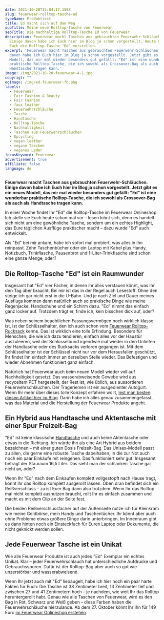 ```yaml
---
date: 2021-10-20T15:04:17.159Z
slug: feuerwear-rolltop-tasche-ed
typeName: Produkttest
title: Ed macht sich auf den Weg
subTitle: Meine neue Rolltop-Tasche von Feuerwear
seoTitle: Die nachhaltige Rolltop-Tasche Ed von Feuerwear
description: Feuerwear macht Taschen aus gebrauchten Feuerwehr-Schläuchen.
  Einige davon habe ich Euch hier im Blog ja schon vorgestellt. Heute möchte ich
  Euch die Rolltop-Tasche "Ed" vorstellen.
excerpt: 'Feuerwear macht Taschen aus gebrauchten Feuerwehr-Schläuchen. Einige
  davon habe ich Euch hier im Blog ja schon vorgestellt. Jetzt gibt es ein neues
  Modell, das mir mal wieder besonders gut gefällt: "Ed" ist eine wunderbar
  praktische Rolltop-Tasche, die ich sowohl als Crossover-Bag als auch als
  Handtasche tragen kann.'
image: /img/2021-10-20-feuerwear-4-1.jpg
copyrigt: ""
ogImage: /img/ed-feuerwear-fb.png
labels:
  - Feuerwear
  - Fair Fashion & Beauty
  - Fair Fashion
  - faux leather
  - Feuerwehrschläuche
  - Tasche
  - Handtasche
  - Rolltop-Tasche
  - Nachhaltigkeit
  - Taschen aus Feuerwehrschläuchen
  - Upcycling
  - vegan leather
  - vegane Taschen
  - veganes Leder
focusKeyword: Feuerwear
advertisement: true
affiliate: false
language: de
---
```

**Feuerwear macht Taschen aus gebrauchten Feuerwehr-Schläuchen. Einige davon habe ich Euch hier im Blog ja schon vorgestellt. Jetzt gibt es ein neues Modell, das mir mal wieder besonders gut gefällt: "Ed" ist eine wunderbar praktische Rolltop-Tasche, die ich sowohl als Crossover-Bag als auch als Handtasche tragen kann.**

In einer Woche findet Ihr "Ed" die Rolltop-Tasche im Feuerwear Onlineshop. Ich stelle sie Euch heute schon mal vor – lesen lohnt sich, denn es handelt sich nicht um eine gewöhnliche Tasche, sondern um ein echtes Highlight, das Eure täglichen Ausflüge praktischer macht – dazu wurde "Ed" auch entwickelt.

Als "Ed" bei mir ankam, habe ich sofort mal probiert, was alles in ihn reinpasst. Zehn Taschenbücher oder ein Laptop mit Kabel plus Handy, Notizbuch, Trinkflasche, Pausenbrot und 1-Liter-Trinkflasche sind schon eine ganze Menge, oder?

## Die Rolltop-Tasche "Ed" ist ein Raumwunder

Insgesamt hat "Ed" vier Fächer, in denen ihr alles verstauen könnt, was Ihr den Tag über braucht. Bei mir ist das in der Regel auch Lesestoff. Ohne den steige ich gar nicht erst in die U-Bahn. Und je nach Ziel und Dauer meines Ausflugs kommen dann natürlich auch so praktische Dinge wie meine Regenjacke, Handschuhe und ein Schirm dazu. "Ed" nimmt das einfach ganz locker auf. Trotzdem trägt er, finde ich, kein bisschen dick auf, oder?

<Gallery name="feuerwear-ed-1" />

Was neben seinem beachtlichen Fassungsvermögen noch wirklich klasse ist, ist der Schlüsselhalter, den ich auch schon vom [Feuerwear Rolltop-Rucksack](/2019/11/eddie-mein-neuer-rolltop-rucksack-von-feuerwear/) kenne. Das ist wirklich eine tolle Erfindung. Besonders für Menschen, die wie ich dazu tendieren, einfach alles vor der Haustür auszuleeren, weil der Schlüsselbund irgendwie mal wieder in den Untiefen der Handtasche oder des Rucksacks verloren gegangen ist. Mit dem Schlüsselhalter ist der Schlüssel nicht nur vor dem Herausfallen geschützt, Ihr findet ihn einfach immer an derselben Stelle wieder. Das Befestigen und wieder Abnehmen funktioniert ganz einfach.

Natürlich hat Feuerwear auch beim neuen Modell wieder voll auf Nachhaltigkeit gesetzt. Das wasserabweisende Gewebe wird aus recyceltem PET hergestellt, der Rest ist, wie üblich, aus aussortieren Feuerwehrschläuchen. Der Trageriemen ist ein ausgedienter Autogurt. Wenn Ihr mehr über dieses tolle Konzept erfahren wollt, [lest man besten diesen Artikel hier im Blog](/2019/02/neue-festivalbegleiter-von-feuerwear/). Darin habe ich alles genau zusammengefasst, was das Material und die Herstellung der Feuerwear Produkte angeht.

## Ein Hybrid aus Handtasche und Aktentasche mit einer Spur Freizeit-Bag

"Ed" ist keine klassische [Handtasche](/2019/09/feuerwear-feminine-kollektion/) und auch keine Aktentasche oder etwas in die Richtung. Ich würde ihn als eine Art Hybrid aus beidem bezeichnen – mit einer guten Dosis Freizeit-Bag. Das Unisex-Modell passt zu allen, die gerne eine robuste Tasche dabeihaben, in die zur Not auch noch ein paar Einkäufe mit reingehen. Das funktioniert sehr gut. Insgesamt beträgt der Stauraum 16,5 Liter. Das sieht man der schlanken Tasche gar nicht an, oder?

Wenn Ihr "Ed" nach dem Einkaufen komplett vollgestopft nach Hause tragt, könnt ihr das Rolltop komplett ausgerollt lassen. Oben dran befindet sich ein Reißverschluss – zu ist Euer Bag dann also trotzdem. Wenn Ihr das Rolltop mal nicht komplett ausnutzen braucht, rollt Ihr es einfach zusammen und macht es mit dem Clip an der Seite fest.

Die beiden Reißverschlussfächer auf der Außenseite nutze ich für Kleinkram wie meine Geldbörse, mein Handy und Taschentücher. Ihr könnt aber auch ohne Probleme etwas größere Dinge darin unterbringen. Im Innenraum gibt es dann hinten noch ein Einsteckfach für Euren Laptop oder Dokumente, die nicht geknickt werden sollen.

## Jede Feuerwear Tasche ist ein Unikat

Wie alle Feuerwear Produkte ist auch jedes "Ed" Exemplar ein echtes Unikat. Klar – jeder Feuerwehrschlauch hat unterschiedliche Aufdrucke und Gebrauchsspuren. Dafür ist der Rolltop-Bag aber auch so gut wie unzerstörbar und wasserabweisend.

Wenn Ihr jetzt auch mit "Ed" liebäugelt, habe ich hier noch ein paar harte Fakten für Euch: Die Tasche ist 38 Zentimeter breit, 13 Zentimeter tief und zwischen 27 und 41 Zentimetern hoch – je nachdem, wie weit Ihr das Rolltop heruntergerollt habt. Genau wie alle Taschen von Feuerwear, wird es den Bag in Rot, Schwarz und Weiß geben – diese Farben haben die Feuerwehrschläuche hierzulande. Ab dem 27. Oktober könnt Ihr ihn für 149 Euro [im Feuerwear Onlineshop erstehen](https://www.feuerwear.de/shop/).

<Gallery name="feuerwear-ed-2" />

